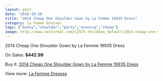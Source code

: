 ```yaml
---
layout: post
date: '2016-10-16'
title: "2014 Cheap One Shoulder Gown by La Femme 19935 Dress"
category: La Femme Dresses
tags: ["bonny","shoulder","party","evening","cheap"]
image: http://www.neoformal.com/12575-thickbox_default/2014-cheap-one-shoulder-gown-by-la-femme-19935-dress.jpg
---
```

2014 Cheap One Shoulder Gown by La Femme 19935 Dress

On Sales: **$442.99**
<a href="https://www.neoformal.com/en/la-femme-dresses-2014/4439-2014-cheap-one-shoulder-gown-by-la-femme-19935-dress.html"><amp-img layout="responsive" width="600" height="600" src="//www.neoformal.com/12575-thickbox_default/2014-cheap-one-shoulder-gown-by-la-femme-19935-dress.jpg" alt="2014 Cheap One Shoulder Gown by La Femme 19935 Dress 0" /></a>
<a href="https://www.neoformal.com/en/la-femme-dresses-2014/4439-2014-cheap-one-shoulder-gown-by-la-femme-19935-dress.html"><amp-img layout="responsive" width="600" height="600" src="//www.neoformal.com/12576-thickbox_default/2014-cheap-one-shoulder-gown-by-la-femme-19935-dress.jpg" alt="2014 Cheap One Shoulder Gown by La Femme 19935 Dress 1" /></a>
<a href="https://www.neoformal.com/en/la-femme-dresses-2014/4439-2014-cheap-one-shoulder-gown-by-la-femme-19935-dress.html"><amp-img layout="responsive" width="600" height="600" src="//www.neoformal.com/12577-thickbox_default/2014-cheap-one-shoulder-gown-by-la-femme-19935-dress.jpg" alt="2014 Cheap One Shoulder Gown by La Femme 19935 Dress 2" /></a>

Buy it: [2014 Cheap One Shoulder Gown by La Femme 19935 Dress](https://www.neoformal.com/en/la-femme-dresses-2014/4439-2014-cheap-one-shoulder-gown-by-la-femme-19935-dress.html "2014 Cheap One Shoulder Gown by La Femme 19935 Dress")

View more: [La Femme Dresses](https://www.neoformal.com/en/56-la-femme-dresses-2014 "La Femme Dresses")